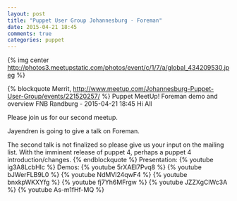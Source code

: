 ```yaml
---
layout: post
title: "Puppet User Group Johannesburg - Foreman"
date: 2015-04-21 18:45
comments: true
categories: puppet
---
```

{% img center http://photos3.meetupstatic.com/photos/event/c/1/7/a/global_434209530.jpeg %}

{% blockquote Merrit, http://www.meetup.com/Johannesburg-Puppet-User-Group/events/221520257/ %}
Puppet MeetUp! Foreman demo and overview
FNB Randburg - 2015-04-21 18:45
Hi All

Please join us for our second meetup.

Jayendren is going to give a talk on Foreman.

The second talk is not finalized so please give us your input on the mailing list. With the imminent release of puppet 4, perhaps a puppet 4 introduction/changes.
{% endblockquote %}
Presentation: 
{% youtube ig3A8LcbHlc %}
Demos: 
{% youtube 5rXAEI7Pvq8 %}
{% youtube bJWerFLB9L0 %}
{% youtube NdMVl24qwF4 %}
{% youtube bnxkpWKXYfg %}
{% youtube fj7Yh6MFrgw %}
{% youtube JZZXgClWc3A %}
{% youtube As-m1fHf-MQ %}
